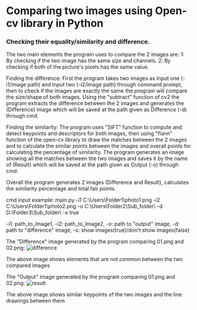 # Comparing two images using Open-cv library in Python
### Checking their equality/similarity and difference.

The two main elements the program uses to compare the 2 images are:
1: By checking if the two image has the same size and channels.
2: By checking if both of the picture's pixels has the same value.

Finding the difference:
First the program takes two images as Input one (-i1/image path) and Input two (-i2/image path) through command prompt, then to check if the images are exactly the same the program will compare the size/shape of both images. Using the "subtract" function of cv2 the program extracts the difference between the 2 images and generates the (Difference) image which will be saved at the path given as Difference (-d) through cmd. 

Finding the similarity:
The program uses "SIFT" function to compute and detect keypoints and descriptors for both images, then using "flann"  function of the open-cv library to draw the matches between the 2 images and to calculate the similar points between the images and overall points for calculating the percentage of similarity. The program generates an image showing all the matches between the two images and saves it by the name of (Result) which will be saved at the path given as Output (-o) through cmd.

Overall the program generates 2 images (Difference and Result), calculates the similarity percentage and total fair points.

cmd input example: main.py -i1 C:\Users\Folder1\photo1.png -i2 C:\Users\Folder1\photo2.png -o C:\Users\Folder2\Sub_folder\ -d D:\Folder3\Sub_folder\ -s true

-i1: path_to_Image1, -i2: path_to_Image2, -o: path to "output" image, -d: path to "difference" image, -s: show images(true)/don't show images(false)

The "Difference" image generated by the program comparing 01.png and 02.png:
![difference](https://user-images.githubusercontent.com/98664050/160116424-79a31f92-b93e-4e46-87ca-9a0c1d3a02bc.jpg)

The above image shows elements that are not common between the two compared images

The "Output" image generated by the program comparing 01.png and 02.png:
![result](https://user-images.githubusercontent.com/98664050/160116712-09eb70f8-06bc-4540-8de4-e55d641d1b6b.jpg)

The above image shows similar keypoints of the two images and the line drawings between them

